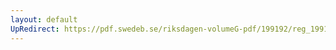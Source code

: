 ```yaml
---
layout: default
UpRedirect: https://pdf.swedeb.se/riksdagen-volumeG-pdf/199192/reg_199192/reg_199192_0416.pdf
---
```

